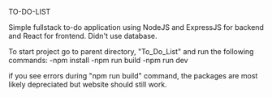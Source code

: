 TO-DO-LIST

Simple fullstack to-do application using NodeJS and ExpressJS for backend and React for frontend. Didn't use database. 

To start project go to parent directory, "To_Do_List" and run the following commands:
-npm install
-npm run build
-npm run dev

if you see errors during "npm run build" command, the packages are most likely depreciated but website should still work. 